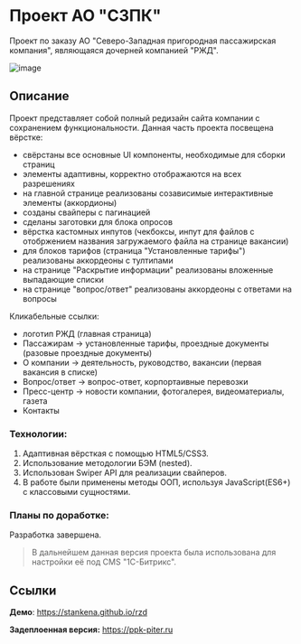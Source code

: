 # Проект АО "СЗПК"

Проект по заказу АО "Северо-Западная пригородная пассажирская компания", являющаяся дочерней компанией "РЖД".

![image](https://github.com/stankenA/rzd/assets/82235915/6657999f-e500-4880-9f33-e6c5d0ed91e8)


## Описание

Проект представляет собой полный редизайн сайта компании с сохранением функциональности.
Данная часть проекта посвещена вёрстке:
- свёрстаны все основные UI компоненты, необходимые для сборки страниц
- элементы адаптивны, корректно отображаются на всех разрешениях
- на главной странице реализованы созависимые интерактивные элементы (аккордионы)
- созданы свайперы с пагинацией
- сделаны заготовки для блока опросов
- вёрстка кастомных инпутов (чекбоксы, инпут для файлов с отобржением названия загружаемого файла на странице вакансии)
- для блоков тарифов (страница "Установленные тарифы") реализованы аккордеоны с тултипами
- на странице "Раскрытие информации" реализованы вложенные выпадающие списки
- на странице "вопрос/ответ" реализованы аккордеоны с ответами на вопросы

Кликабельные ссылки:
- логотип РЖД (главная страница)
- Пассажирам -> установленные тарифы, проездные документы (разовые проездные документы)
- О компании -> деятельность, руководство, вакансии (первая вакансия в списке)
- Вопрос/ответ -> вопрос-ответ, корпортаивные перевозки
- Пресс-центр -> новости компании, фотогалерея, видеоматериалы, газета
- Контакты

### Технологии:

1. Адаптивная вёрсткая с помощью HTML5/CSS3.
2. Использование методологии БЭМ (nested).
3. Использован Swiper API для реализации свайперов.
4. В работе были применены методы ООП, используя JavaScript(ES6+) с классовыми сущностями.

### Планы по доработке:

Разработка завершена.

> В дальнейшем данная версия проекта была использована для настройки её под CMS "1С-Битрикс".

## Ссылки

**Демо**: https://stankena.github.io/rzd

**Задеплоенная версия:** https://ppk-piter.ru
